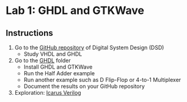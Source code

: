 # Lab 1: GHDL and GTKWave
## Instructions
1. Go to the [GitHub repository](https://github.com/kevinwlu/dsd) of Digital System Design (DSD)  
    - Study VHDL and GHDL  
2. Go to the [GHDL](https://github.com/kevinwlu/dsd/tree/master/ghdl) folder  
    - Install GHDL and GTKWave  
    - Run the Half Adder example  
    - Run another example such as D Flip-Flop or 4-to-1 Multiplexer  
    - Document the results on your GitHub repository  
3. Exploration: [Icarus Verilog](https://en.wikipedia.org/wiki/Icarus_Verilog)
